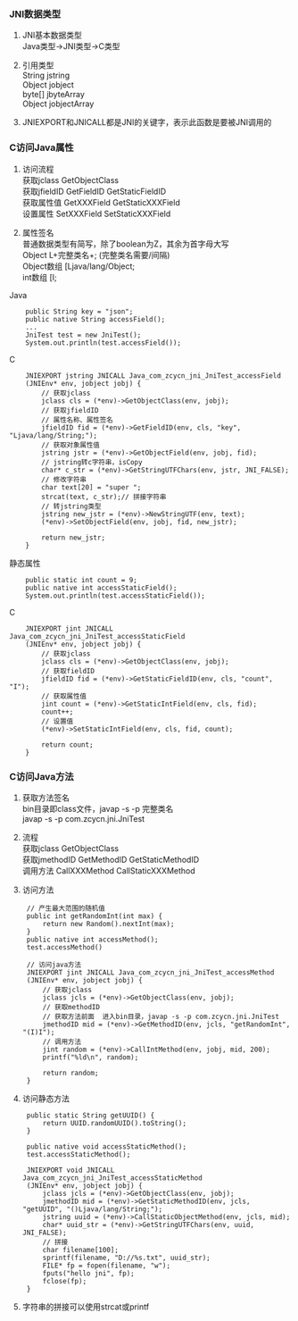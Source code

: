 ### JNI数据类型 

1. JNI基本数据类型  
   Java类型->JNI类型->C类型  

2. 引用类型  
   String jstring  
   Object jobject     
   byte[] jbyteArray  
   Object[](String[]) jobjectArray  

3. JNIEXPORT和JNICALL都是JNI的关键字，表示此函数是要被JNI调用的   

### C访问Java属性  

1. 访问流程  
   获取jclass            GetObjectClass    
   获取jfieldID          GetFieldID           GetStaticFieldID  
   获取属性值             GetXXXField          GetStaticXXXField  
   设置属性               SetXXXField          SetStaticXXXField  

2. 属性签名  
   普通数据类型有简写，除了boolean为Z，其余为首字母大写  
   Object  L+完整类名+;  (完整类名需要/间隔)  
   Object数组  [Ljava/lang/Object;   
   int数组     [I;  

Java  

        public String key = "json";
        public native String accessField();     
        ...
        JniTest test = new JniTest();
        System.out.println(test.accessField());

C

        JNIEXPORT jstring JNICALL Java_com_zcycn_jni_JniTest_accessField
        (JNIEnv* env, jobject jobj) {
            // 获取jclass
            jclass cls = (*env)->GetObjectClass(env, jobj);
            // 获取jfieldID
            // 属性名称、属性签名
            jfieldID fid = (*env)->GetFieldID(env, cls, "key", "Ljava/lang/String;");
            // 获取对象属性值
            jstring jstr = (*env)->GetObjectField(env, jobj, fid);
            // jstring转c字符串，isCopy
            char* c_str = (*env)->GetStringUTFChars(env, jstr, JNI_FALSE);
            // 修改字符串
            char text[20] = "super ";
            strcat(text, c_str);// 拼接字符串
            // 转jstring类型
            jstring new_jstr = (*env)->NewStringUTF(env, text);
            (*env)->SetObjectField(env, jobj, fid, new_jstr);

            return new_jstr;
        }        


静态属性 

        public static int count = 9;
        public native int accessStaticField();     
        System.out.println(test.accessStaticField());

C  

        JNIEXPORT jint JNICALL Java_com_zcycn_jni_JniTest_accessStaticField
        (JNIEnv* env, jobject jobj) {
            // 获取jclass
            jclass cls = (*env)->GetObjectClass(env, jobj);
            // 获取fieldID
            jfieldID fid = (*env)->GetStaticFieldID(env, cls, "count", "I");
            // 获取属性值
            jint count = (*env)->GetStaticIntField(env, cls, fid);
            count++;
            // 设置值
            (*env)->SetStaticIntField(env, cls, fid, count);

            return count;
        }           

### C访问Java方法  

1. 获取方法签名  
   bin目录即class文件，javap -s -p 完整类名  
   javap -s -p com.zcycn.jni.JniTest  

2. 流程  
   获取jclass       GetObjectClass  
   获取jmethodID    GetMethodID           GetStaticMethodID   
   调用方法         CallXXXMethod          CallStaticXXXMethod           

3. 访问方法  

        // 产生最大范围的随机值
        public int getRandomInt(int max) {
            return new Random().nextInt(max);	
        }   
        public native int accessMethod();
        test.accessMethod()

        // 访问java方法
        JNIEXPORT jint JNICALL Java_com_zcycn_jni_JniTest_accessMethod
        (JNIEnv* env, jobject jobj) {
            // 获取jclass
            jclass jcls = (*env)->GetObjectClass(env, jobj);
            // 获取methodID
            // 获取方法前面  进入bin目录，javap -s -p com.zcycn.jni.JniTest
            jmethodID mid = (*env)->GetMethodID(env, jcls, "getRandomInt", "(I)I");
            // 调用方法
            jint random = (*env)->CallIntMethod(env, jobj, mid, 200);
            printf("%ld\n", random);

            return random;
        }        

4. 访问静态方法  

        public static String getUUID() {
            return UUID.randomUUID().toString();
        }        

        public native void accessStaticMethod();
        test.accessStaticMethod();

        JNIEXPORT void JNICALL Java_com_zcycn_jni_JniTest_accessStaticMethod
        (JNIEnv* env, jobject jobj) {
            jclass jcls = (*env)->GetObjectClass(env, jobj);
            jmethodID mid = (*env)->GetStaticMethodID(env, jcls, "getUUID", "()Ljava/lang/String;");
            jstring uuid = (*env)->CallStaticObjectMethod(env, jcls, mid);
            char* uuid_str = (*env)->GetStringUTFChars(env, uuid, JNI_FALSE);
            // 拼接
            char filename[100];
            sprintf(filename, "D://%s.txt", uuid_str);
            FILE* fp = fopen(filename, "w");
            fputs("hello jni", fp);
            fclose(fp);
        }        

5. 字符串的拼接可以使用strcat或printf        